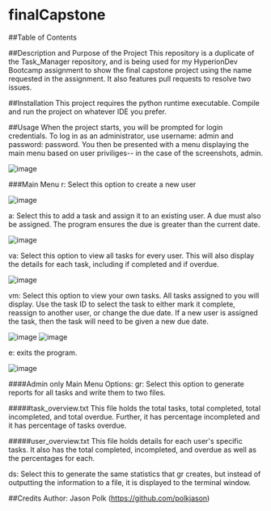 # finalCapstone

##Table of Contents

##Description and Purpose of the Project
This repository is a duplicate of the Task_Manager repository, and is being used for my HyperionDev Bootcamp assignment to show the final capstone project using the name requested
in the assignment. It also features pull requests to resolve two issues.

##Installation
This project requires the python runtime executable. Compile and run the project on whatever IDE you prefer.

##Usage
When the project starts, you will be prompted for login credentials. To log in as an administrator, use username: admin and password: password. You then be presented with a menu displaying the main menu based on user priviliges-- in the case of the screenshots, admin.


![image](https://github.com/polkjason/finalCapstone/assets/61259810/81cbea79-4c7a-4f44-8851-39c256a4522e)

###Main Menu
r: Select this option to create a new user

![image](https://github.com/polkjason/finalCapstone/assets/61259810/440fe38e-b10b-499a-8482-6669151b53ad)

a: Select this to add a task and assign it to an existing user. A due must also be assigned. The program ensures the due is greater than the current date.

![image](https://github.com/polkjason/finalCapstone/assets/61259810/6baedb11-4d18-4b11-80da-0416f92c0ad6)

va: Select this option to view all tasks for every user. This will also display the details for each task, including if completed and if overdue.

![image](https://github.com/polkjason/finalCapstone/assets/61259810/768e4972-f1f7-4058-9a68-903cd43796e0)

vm: Select this option to view your own tasks. All tasks assigned to you will display. Use the task ID to select the task to either mark it complete, reassign to another user, or change the due date. If a new user is assigned the task, then the task will need to be given a new due date.

![image](https://github.com/polkjason/finalCapstone/assets/61259810/a3b3dab8-859a-44e1-b3d4-8badc914662e)
![image](https://github.com/polkjason/finalCapstone/assets/61259810/594391f1-9902-4552-81e5-2a556f7d70bb)

e: exits the program.

![image](https://github.com/polkjason/finalCapstone/assets/61259810/bd4511e2-f7e3-4a8f-8b77-2fd102b319e9)

####Admin only Main Menu Options:
gr: Select this option to generate reports for all tasks and write them to two files.

#####task_overview.txt
This file holds the total tasks, total completed, total incompleted, and total overdue. Further, it has percentage incompleted and it has percentage of tasks overdue.

#####user_overview.txt
This file holds details for each user's specific tasks. It also has the total completed, incompleted, and overdue as well as the percentages for each.

ds: Select this to generate the same statistics that gr creates, but instead of outputting the information to a file, it is displayed to the terminal window.

##Credits
Author: Jason Polk (https://github.com/polkjason)
